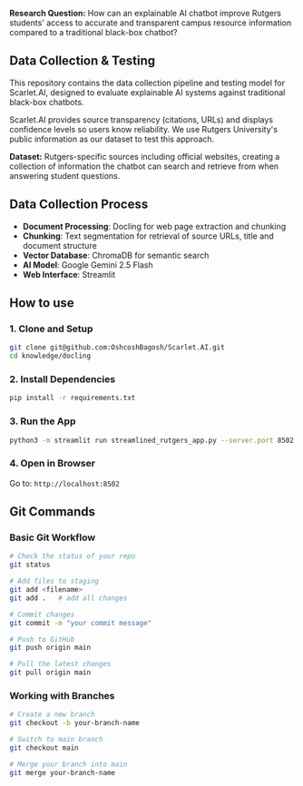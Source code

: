 **Research Question:** How can an explainable AI chatbot improve Rutgers students' access to accurate and transparent campus resource information compared to a traditional black-box chatbot?

## Data Collection & Testing

This repository contains the data collection pipeline and testing model for Scarlet.AI, designed to evaluate explainable AI systems against traditional black-box chatbots.

Scarlet.AI provides source transparency (citations, URLs) and displays confidence levels so users know reliability. We use Rutgers University's public information as our dataset to test this approach.

**Dataset:** Rutgers-specific sources including official websites, creating a collection of information the chatbot can search and retrieve from when answering student questions.

## Data Collection Process

- **Document Processing**: Docling for web page extraction and chunking
- **Chunking**: Text segmentation for retrieval of source URLs, title and document structure
- **Vector Database**: ChromaDB for semantic search
- **AI Model**: Google Gemini 2.5 Flash
- **Web Interface**: Streamlit

## How to use

### 1. Clone and Setup
```bash
git clone git@github.com:OshcoshBagosh/Scarlet.AI.git
cd knowledge/docling
```

### 2. Install Dependencies
```bash
pip install -r requirements.txt
```

### 3. Run the App
```bash
python3 -m streamlit run streamlined_rutgers_app.py --server.port 8502
```

### 4. Open in Browser
Go to: `http://localhost:8502`

## Git Commands

### Basic Git Workflow
```bash
# Check the status of your repo
git status

# Add files to staging
git add <filename>
git add .   # add all changes

# Commit changes
git commit -m "your commit message"

# Push to GitHub
git push origin main

# Pull the latest changes
git pull origin main
```

### Working with Branches
```bash
# Create a new branch
git checkout -b your-branch-name

# Switch to main branch
git checkout main

# Merge your branch into main
git merge your-branch-name
```

